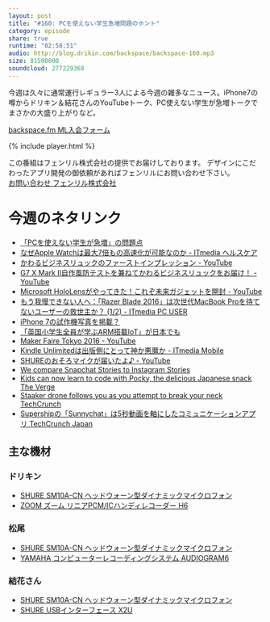 ```yaml
---
layout: post
title: "#160: PCを使えない学生急増問題のホント"
category: episode
share: true
runtime: "02:58:51"
audio: http://blog.drikin.com/backspace/backspace-160.mp3
size: 81500000
soundcloud: 277229368
---
```


今週は久々に通常運行レギュラー3人による今週の雑多なニュース。iPhone7の噂からドリキン＆結花さんのYouTubeトーク、PC使えない学生が急増トークでまさかの大盛り上がりなど。

[backspace.fm ML入会フォーム](http://backspace.us11.list-manage.com/subscribe?u=09c933bd3997c1d16dbed156a&id=84b6529b91)

{% include player.html %}

この番組はフェンリル株式会社の提供でお届けしております。
デザインにこだわったアプリ開発の御依頼があればフェンリルにお問い合わせ下さい。  
[お問い合わせ  フェンリル株式会社](https://secure.fenrir-inc.com/jp/inquiry/)

# 今週のネタリンク
* [「PCを使えない学生が急増」の問題点](http://www.msn.com/ja-jp/news/opinion/%e3%80%8cpc%e3%82%92%e4%bd%bf%e3%81%88%e3%81%aa%e3%81%84%e5%ad%a6%e7%94%9f%e3%81%8c%e6%80%a5%e5%a2%97%e3%80%8d%e3%81%ae%e5%95%8f%e9%a1%8c%e7%82%b9/ar-BBvehlh#page=2)
* [なぜApple Watchは最大7倍もの高速化が可能なのか - ITmedia ヘルスケア](http://healthcare.itmedia.co.jp/hc/articles/1608/07/news016.html)
* [かわるビジネスリュックのファーストインプレッション - YouTube](https://www.youtube.com/watch?v=Gs_E8XDImxE&feature=youtu.be)
* [G7 X Mark II自作風防テストを兼ねてかわるビジネスリュックをお届け！ - YouTube](https://www.youtube.com/watch?v=wKYX21gy_Bk&feature=youtu.be)
* [Microsoft HoloLensがやってきた！これぞ未来ガジェットを開封 - YouTube](https://www.youtube.com/watch?v=vzt5dHVqMfg&feature=youtu.be)
* [もう我慢できない人へ：「Razer Blade 2016」は次世代MacBook Proを待てないユーザーの救世主か？ (1/2) - ITmedia PC USER](http://www.itmedia.co.jp/pcuser/articles/1608/06/news015.html)
* [iPhone 7の試作機写真を掲載？](http://www.itmedia.co.jp/news/articles/1608/05/news080.html)
* [「英国小学生全員が学ぶARM搭載IoT」が日本でも](http://www.itmedia.co.jp/news/articles/1608/07/news017.html)
* [Maker Faire Tokyo 2016 - YouTube](https://www.youtube.com/watch?v=iVnc75b1PNY)
* [Kindle Unlimitedは出版側にとって神か悪魔か - ITmedia Mobile](http://www.itmedia.co.jp/mobile/articles/1608/06/news017.html)
* [SHUREのおそろマイクが届いたよ♪ - YouTube](https://www.youtube.com/watch?v=dWezmERQbUQ)
* [We compare Snapchat Stories to Instagram Stories](http://mashable.com/2016/08/05/snapchat-stories-compared-instagram/?utm_campaign=Mash-Prod-RSS-Feedburner-All-Partial&utm_cid=Mash-Prod-RSS-Feedburner-All-Partial&utm_source=feedly&utm_medium=webfeeds#1xxoyqK5OmqY)
* [Kids can now learn to code with Pocky, the delicious Japanese snack  The Verge](http://www.theverge.com/2016/8/5/12387456/glicode-pocky-coding-game-japan)
* [Staaker drone follows you as you attempt to break your neck  TechCrunch](https://techcrunch.com/2016/08/02/staaker-preorders/)
* [Supershipの「Sunnychat」は5秒動画を軸にしたコミュニケーションアプリ  TechCrunch Japan](http://jp.techcrunch.com/2016/08/02/supership-sunnychat/)

## 主な機材

### ドリキン
* [SHURE  SM10A-CN ヘッドウォーン型ダイナミックマイクロフォン](http://amzn.to/1LXIGkV) 
* [ZOOM ズーム リニアPCM/ICハンディレコーダー H6](http://amzn.to/29BOo5n)

### 松尾
* [SHURE  SM10A-CN ヘッドウォーン型ダイナミックマイクロフォン](http://amzn.to/1LXIGkV) 
* [YAMAHA コンピューターレコーディングシステム AUDIOGRAM6](http://amzn.to/1Rsyq5W)

### 結花さん
* [SHURE  SM10A-CN ヘッドウォーン型ダイナミックマイクロフォン](http://amzn.to/1LXIGkV) 
* [SHURE  USBインターフェース X2U](http://amzn.to/2aULdTx)

